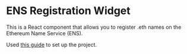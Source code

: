 # ENS Registration Widget

This is a React component that allows you to register .eth names on the Ethereum Name Service (ENS).

Used [this guide](https://dev.to/alexeagleson/how-to-create-and-publish-a-react-component-library-2oe) to set up the project.
